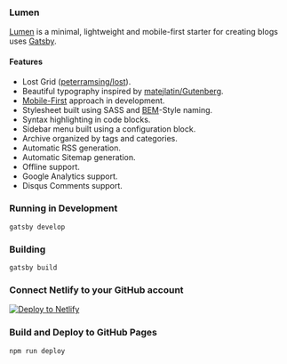 
### Lumen

[Lumen](https://github.com/alxshelepenok/gatsby-starter-lumen) is a minimal, lightweight and mobile-first starter for creating blogs uses [Gatsby](https://github.com/gatsbyjs/gatsby).

#### Features
+ Lost Grid ([peterramsing/lost](https://github.com/peterramsing/lost)).
+ Beautiful typography inspired by [matejlatin/Gutenberg](https://github.com/matejlatin/Gutenberg).
+ [Mobile-First](https://medium.com/@mrmrs_/mobile-first-css-48bc4cc3f60f) approach in development.
+ Stylesheet built using SASS and [BEM](http://getbem.com/naming/)-Style naming.
+ Syntax highlighting in code blocks.
+ Sidebar menu built using a configuration block.
+ Archive organized by tags and categories.
+ Automatic RSS generation.
+ Automatic Sitemap generation.
+ Offline support.
+ Google Analytics support.
+ Disqus Comments support.

### Running in Development
`gatsby develop`

### Building
`gatsby build`

### Connect Netlify to your GitHub account

<a href="https://app.netlify.com/start/deploy?repository=https://github.com/grimmer0125/gatsby-blog" target="_blank"><img src="https://www.netlify.com/img/deploy/button.svg" alt="Deploy to Netlify"></a>

### Build and Deploy to GitHub Pages

`npm run deploy`